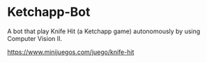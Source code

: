 # Ketchapp-Bot

A bot that play Knife Hit (a Ketchapp game) autonomously by using Computer Vision II.

https://www.minijuegos.com/juego/knife-hit
